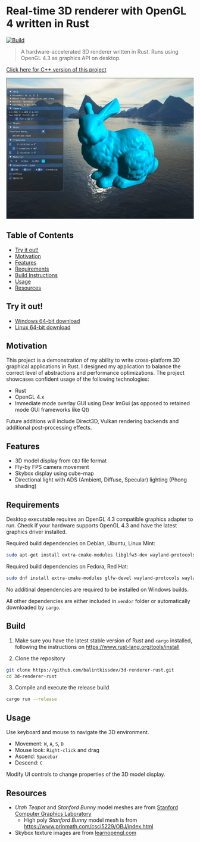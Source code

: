 # Real-time 3D renderer with OpenGL 4 written in Rust

[![Build](https://github.com/balintkissdev/3d-renderer-rust/actions/workflows/ci.yml/badge.svg)](https://github.com/balintkissdev/3d-renderer-rust/actions/workflows/ci.yml)

> A hardware-accelerated 3D renderer written in Rust. Runs using OpenGL 4.3 as
graphics API on desktop.

[Click here for C++ version of this project](https://github.com/balintkissdev/3d-renderer-cpp)

![Demo](doc/img/demo.png)

## Table of Contents

- [Try it out!](#try-it-out)
- [Motivation](#motivation)
- [Features](#features)
- [Requirements](#requirements)
- [Build Instructions](#build-instructions)
- [Usage](#usage)
- [Resources](#resources)

## Try it out!

- [Windows 64-bit download](https://github.com/balintkissdev/3d-renderer-rust/releases/download/0.1.0/3d-renderer-rust-0.1.0-win64.zip)
- [Linux 64-bit download](https://github.com/balintkissdev/3d-renderer-cpp/releases/download/0.1.0/3d-renderer-rust-0.1.0-linux-x86_64.tar.gz)

## Motivation

This project is a demonstration of my ability to write cross-platform 3D
graphical applications in Rust. I designed my application to balance the correct
level of abstractions and performance optimizations. The project showcases
confident usage of the following technologies:

- Rust
- OpenGL 4.x
- Immediate mode overlay GUI using Dear ImGui (as opposed to retained mode GUI frameworks like Qt)

Future additions will include Direct3D, Vulkan rendering backends and additional post-processing effects.

## Features

- 3D model display from `OBJ` file format
- Fly-by FPS camera movement
- Skybox display using cube-map
- Directional light with ADS (Ambient, Diffuse, Specular) lighting (Phong shading)

## Requirements

Desktop executable requires an OpenGL 4.3 compatible graphics adapter to run.
Check if your hardware supports OpenGL 4.3 and have the latest graphics driver
installed.

Required build dependencies on Debian, Ubuntu, Linux Mint:

```sh
sudo apt-get install extra-cmake-modules libglfw3-dev wayland-protocols libxkbcommon-dev xorg-dev
```

Required build dependencies on Fedora, Red Hat:

```sh
sudo dnf install extra-cmake-modules glfw-devel wayland-protocols wayland-devel libxkbcommon-devel libXcursor-devel libXi-devel libXinerama-devel libXrandr-devel
```

No additinal dependencies are required to be installed on Windows builds.

All other dependencies are either included in `vendor` folder or automatically downloaded by `cargo`.

## Build

1. Make sure you have the latest stable version of Rust and `cargo` installed, following the instructions on
https://www.rust-lang.org/tools/install

2. Clone the repository

  ```sh
  git clone https://github.com/balintkissdev/3d-renderer-rust.git
  cd 3d-renderer-rust
  ```

3. Compile and execute the release build

  ```sh
  cargo run --release
  ```

## Usage

Use keyboard and mouse to navigate the 3D environment.

- Movement: `W`, `A`, `S`, `D`
- Mouse look: `Right-click` and drag
- Ascend: `Spacebar`
- Descend: `C`

Modify UI controls to change properties of the 3D model display.

## Resources

- *Utah Teapot* and *Stanford Bunny* model meshes are from [Stanford Computer Graphics Laboratory](https://graphics.stanford.edu/)
    - High poly *Stanford Bunny* model mesh is from https://www.prinmath.com/csci5229/OBJ/index.html
- Skybox texture images are from [learnopengl.com](https://learnopengl.com/Advanced-OpenGL/Cubemaps)

